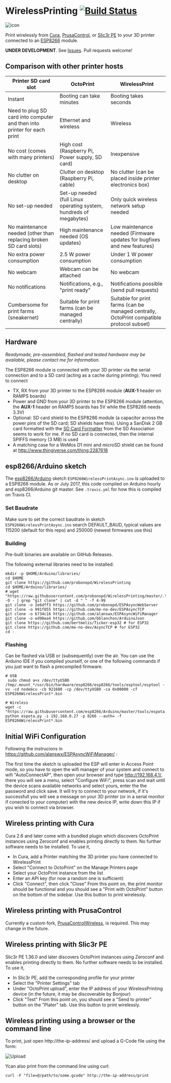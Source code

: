 # WirelessPrinting [![Build Status](https://travis-ci.org/probonopd/WirelessPrinting.svg?branch=master)](https://travis-ci.org/probonopd/WirelessPrinting)

![icon](https://cloud.githubusercontent.com/assets/2480569/23587222/bb25f740-01a7-11e7-806f-23c8f77d8b1c.png)

Print wirelessly from [Cura](https://ultimaker.com/en/products/cura-software), [PrusaControl](http://prusacontrol.org/), or [Slic3r PE](https://github.com/prusa3d/Slic3r/releases) to your 3D printer connected to an [ESP8266](https://espressif.com/en/products/hardware/esp8266ex/overview) module.

__UNDER DEVELOPMENT__. See [Issues](https://github.com/probonopd/WirelessPrinting/issues). Pull requests welcome!

## Comparison with other printer hosts

| Printer SD card slot | OctoPrint | WirelessPrint |
| --- | --- | --- |
| Instant | Booting can take minutes | Booting takes seconds |
| Need to plug SD card into computer and then into printer for each print | Ethernet and wireless | Wireless |
| No cost (comes with many printers) | High cost (Raspberry Pi, Power supply, SD card) | Inexpensive | 
| No clutter on desktop | Clutter on desktop (Raspberry Pi, cable) | No clutter (can be placed inside printer electronics box) |
| No set-up needed | Set-up needed (full Linux operating system, hundreds of megabytes) | Only quick wireless network setup needed | 
| No maintenance needed (other than replacing broken SD card slots) | High maintenance needed (OS updates) | Low maintenance needed (Firmware updates for bugfixes and new features) |
| No extra power consumption | 2.5 W power consumption | Under 1 W power consumption |
| No webcam | Webcam can be attached | No webcam |
| No notifications | Notifications, e.g., "print ready" | Notifications possible (send pull requests) |
| Cumbersome for print farms (sneakernet) | Suitable for print farms (can be managed centrally) | Suitable for print farms (can be managed centrally, OctoPrint compatible protocol subset) |

## Hardware

_Readymade, pre-assembled, flashed and tested hardware may be available, please contact me for information._

The ESP8266 module is connected with your 3D printer via the serial connection and to a SD card (acting as a cache during printing). You need to connect
* TX, RX from your 3D printer to the ESP8266 module (__AUX-1__ header on RAMPS boards)
* Power and GND from your 3D printer to the ESP8266 module (attention, the __AUX-1__ header on RAMPS boards has 5V while the ESP8266 needs 3.3V)
* Optional: SD card shield to the ESP8266 module (a capacitor across the power pins of the SD card; SD shields have this). Using a SanDisk 2 GB card formatted with the [SD Card Formatter](https://www.sdcard.org/downloads/formatter_4/) from the SD Association seems to work for me. If no SD card is connected, then the internal SPIFFS memory (3 MB) is used
* A matching case for a WeMos D1 mini and microSD shield can be found at http://www.thingiverse.com/thing:2287618

## esp8266/Arduino sketch

The [esp8266/Arduino](https://github.com/esp8266/Arduino) sketch `ESP8266WirelessPrintAsync.ino` is uploaded to a ESP8266 module. As or July 2017, this code compiled on Arduino hourly and esp8266/Arduino git master. See `.travis.yml` for how this is compiled on Travis CI.

### Set Baudrate

Make sure to set the correct baudrate in sketch `ESP8266WirelessPrintAsync.ino` search DEFAULT_BAUD, typical values are 115200 (default for this repo) and 250000 (newest firmwares use this) 

### Building

Pre-built binaries are available on GitHub Releases.

The following external libraries need to be installed:

```
mkdir -p $HOME/Arduino/libraries/
cd $HOME
git clone https://github.com/probonopd/WirelessPrinting
cd $HOME/Arduino/libraries/
# wget "https://raw.githubusercontent.com/probonopd/WirelessPrinting/master/.travis.yml" -O - | grep "git clone" | cut -d " " -f 4-99
git clone -o 2e6dff3 https://github.com/probonopd/ESPAsyncWebServer
git clone -o 991f855 https://github.com/me-no-dev/ESPAsyncTCP
git clone -o 6734c16 https://github.com/alanswx/ESPAsyncWiFiManager
git clone -o ed98ea4 https://github.com/bblanchon/ArduinoJson
git clone https://github.com/bertmelis/Ticker-esp32 # for ESP32
git clone https://github.com/me-no-dev/AsyncTCP # for ESP32
cd -
```
### Flashing

Can be flashed via USB or (subsequently) over the air. You can use the Arduino IDE if you compiled yourself, or one of the following commands if you just want to flash a precompiled firmware.

```
# USB
 sudo chmod a+x /dev/ttyUSB0
/tmp/.mount_*/usr/bin/hardware/esp8266/esp8266/tools/esptool/esptool -vv -cd nodemcu -cb 921600 -cp /dev/ttyUSB0 -ca 0x00000 -cf ESP8266WirelessPrint*.bin

# Wireless
wget -c "https://raw.githubusercontent.com/esp8266/Arduino/master/tools/espota.py"
python espota.py -i 192.168.0.27 -p 8266 --auth= -f ESP8266WirelessPrint*.bin
```

## Initial WiFi Configuration
Following the instrucions in https://github.com/alanswx/ESPAsyncWiFiManager/ : 

The first time the sketch is uploaded the ESP will enter in Access Point mode, so you have to open the wifi manager of your system and connect to wifi "AutoConnectAP", then open your browser and type http://192.168.4.1/, there you will see a menu, select "Configure WiFi", press scan and wait until the device scans available networks and select yours, enter the the password and click save. It will try to connect to your network, if it's successfull you will see a message on your 3D printer (or in a serial monitor if conected to your computer) with the new device IP, write down this IP if you wish to connect via browser. 

## Wireless printing with Cura

Cura 2.6 and later come with a bundled plugin which discovers OctoPrint instances using Zeroconf and enables printing directly to them. No further software needs to be installed. To use it,
- In Cura, add a Printer matching the 3D printer you have connected to WirelessPrint
- Select "Connect to OctoPrint" on the Manage Printers page
- Select your OctoPrint instance from the list
- Enter an API key (for now a random one is sufficient)
- Click "Connect", then click "Close"
From this point on, the print monitor should be functional and you should see a "Print with OctoPrint" button on the bottom of the sidebar. Use this button to print wirelessly.

## Wireless printing with PrusaControl

Currently a custom fork, [PrusaControlWireless](https://github.com/probonopd/PrusaControl/tree/WirelessPrinting), is required. This may change in the future.

## Wireless printing with Slic3r PE

Slic3r PE 1.36.0 and later discovers OctoPrint instances using Zeroconf and enables printing directly to them. No further software needs to be installed. To use it,
- In Slic3r PE, add the corresponding profile for your printer
- Select the "Printer Settings" tab
- Under "OctoPrint upload", enter the IP address of your WirelessPrinting device (in the future, it may be discoverable by Bonjour)
- Click "Test"
From this point on, you should see a "Send to printer" button on the "Plater" tab. Use this button to print wirelessly.

## Wireless printing using a browser or the command line

To print, just open http://the-ip-address/ and upload a G-Code file using the form:

![Upload](https://cloud.githubusercontent.com/assets/2480569/23586936/fd0e3fa2-01a0-11e7-9d83-dc4e7d031f30.png)

Ycan also print from the command line using curl:

```
curl -F "file=@/path/to/some.gcode" http://the-ip-address/print
```
